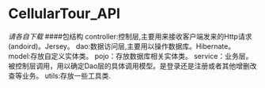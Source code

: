 # CellularTour_API
*请各自下载*
####包结构
controller:控制层,主要用来接收客户端发来的Http请求(andoird)。Jersey。
dao:数据访问层,主要用以操作数据库。Hibernate。
model:存放自定义实体类。
pojo：存放数据库相关实体类。
service：业务层。被控制层调用，用以确定Dao层的具体调用模型。是登录还是注册或者其他增删改查等业务。
utils:存放一些工具类.
